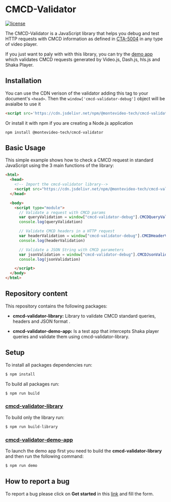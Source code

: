 #  CMCD-Validator

[![license](https://img.shields.io/badge/license-Apache--2.0-red?style=flat-square)](https://github.com/montevideo-tech/cmcd-validator/blob/develop/LICENSE)

The CMCD-Validator is a JavaScript library that helps you debug and test HTTP requests with CMCD information as defined in
[CTA\-5004](https://cdn.cta.tech/cta/media/media/resources/standards/pdfs/cta-5004-final.pdf) in any type of video player.

If you just want to paly with with this library, you can try the [demo app](https://montevideo-tech.github.io/cmcd-validator/) which validates CMCD requests generated by Video.js, Dash.js, hls.js and Shaka Player.

## Installation

You can use the CDN verison of the validator adding this tag to your document's `<head>`. Then the `window['cmcd-validator-debug']` object will be avaialbe to use it
```html
<script src='https://cdn.jsdelivr.net/npm/@montevideo-tech/cmcd-validator@latest/dist/cmcd-validator.umd.js'></script>
```

Or install it with npm if you are creating a Node.js application
```
npm install @montevideo-tech/cmcd-validator
```

## Basic Usage

This simple example shows how to check a CMCD request in standard JavaScript using the 3 main functions of the library:
```html
<html>
  <head>
    <!-- Import the cmcd-validator library-->
    <script src="https://cdn.jsdelivr.net/npm/@montevideo-tech/cmcd-validator@latest/dist/cmcd-validator.umd.js"></script>
  </head>

  <body>
    <script type="module">
      // Validate a request with CMCD params
      var queryValidation = window["cmcd-validator-debug"].CMCDQueryValidator("https://dash.akamaized.net/akamai/bbb_30fps/bbb_30fps_3840x2160_12000k/bbb_30fps_3840x2160_12000k_0.m4v?CMCD=br%3D3200%2Ccid%3D%2221cf726cfe3d937b5f974f72bb5bd06a%22%2Cot%3Di%2Csf%3Dd%2Csid%3D%22b248658d-1d1a-4039-91d0-8c08ba597da5%22%2Cst%3Dv%2Csu")
      console.log(queryValidation)

      // Validate CMCD headers in a HTTP request
      var headerValidation = window["cmcd-validator-debug"].CMCDHeaderValidator('GET /akamai/bbb_30fps/bbb_a64k/bbb_a64k_10.m4a HTTP/1.1\nAccept: */*\nAccept-Encoding: gzip, deflate, br\nAccept-Language: es-ES,es;q=0.9\nCMCD-Object: br=67,d=4011,ot=a,tb=67\nCMCD-Request: bl=31700,dl=31700,mtp=10600,nor="..%2F300kbps%2Fsegment35.m4v"\nCMCD-Session: sf=d,sid="b62ac932-1967-4368-8e9a-31df70ef2bc5",st=v\nCMCD-Status: rtp=100\nConnection: keep-alive\nHost: dash.akamaized.net\nOrigin: https://reference.dashif.org\nReferer: https://reference.dashif.org/\nSec-Fetch-Dest: empty\nSec-Fetch-Mode: cors\nSec-Fetch-Site: cross-site\nUser-Agent: Mozilla/5.0 (X11; Linux x86_64) AppleWebKit/537.36 (KHTML, like Gecko) Chrome/109.0.0.0 Safari/537.36\nsec-ch-ua: "Not_A Brand";v="99", "Google Chrome";v="109", "Chromium";v="109"\nsec-ch-ua-mobile: ?0\nsec-ch-ua-platform: "Linux"\n')
      console.log(headerValidation)

      // Validate a JSON String with CMCD parameters
      var jsonValidation = window["cmcd-validator-debug"].CMCDJsonValidator('{"br": 3200,"bs":true,"d": 4004,"mtp": 25400, "ot": "v", "rtp":15000,"sid": "6e2fb550-c457-11e9-bb97-0800200c9a66","tb":6000}')
      console.log(jsonValidation)

    </script>
  </body>
</html>

```

## Repository content

This repository contains the following packages:

* **cmcd-validator-library:**
	 Library to validate CMCD standard queries, headers and JSON format .
	 
*  **cmcd-validator-demo-app:**
	Is a test app that intercepts Shaka player queries and validate them using cmcd-validator-library.


## Setup

To install all packages dependencies run: 
```bash
$ npm install
```
To build all packages run:

```bash
$ npm run build
```

### [cmcd-validator-library](https://github.com/montevideo-tech/cmcd-validator/tree/develop/packages/cmcd-validator-library)

To build only the library run:
```bash
$ npm run build-library
```

### [cmcd-validator-demo-app](https://github.com/montevideo-tech/cmcd-validator/tree/develop/packages/cmcd-validator-demo-app)


To launch the demo app first you need to build the **cmcd-validator-library** and then run the following command:

```bash
$ npm run demo
```

## How to report a bug
To report a bug please click on **Get started** in this [link](https://github.com/montevideo-tech/cmcd-validator/issues/new/choose) and fill the form.
